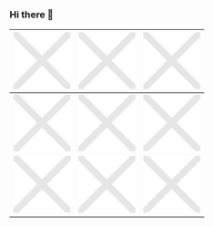 ### Hi there 👋
<!-- START: tick-tack-toe -->
|![](https://raw.githubusercontent.com/Lettly/Lettly/main/media/x-trasparent.svg)|![](https://raw.githubusercontent.com/Lettly/Lettly/main/media/x-trasparent.svg)|![](https://raw.githubusercontent.com/Lettly/Lettly/main/media/x-trasparent.svg)|
|-|-|-|
|![](https://raw.githubusercontent.com/Lettly/Lettly/main/media/x-trasparent.svg)|![](https://raw.githubusercontent.com/Lettly/Lettly/main/media/x-trasparent.svg)|![](https://raw.githubusercontent.com/Lettly/Lettly/main/media/x-trasparent.svg)|
|![](https://raw.githubusercontent.com/Lettly/Lettly/main/media/x-trasparent.svg)|![](https://raw.githubusercontent.com/Lettly/Lettly/main/media/x-trasparent.svg)|![](https://raw.githubusercontent.com/Lettly/Lettly/main/media/x-trasparent.svg)|
<!-- END: tick-tack-toe -->

<!--
**Lettly/Lettly** is a ✨ _special_ ✨ repository because its `README.md` (this file) appears on your GitHub profile.

Here are some ideas to get you started:

- 🔭 I’m currently working on ...
- 🌱 I’m currently learning ...
- 👯 I’m looking to collaborate on ...
- 🤔 I’m looking for help with ...
- 💬 Ask me about ...
- 📫 How to reach me: ...
- 😄 Pronouns: ...
- ⚡ Fun fact: ...
-->
